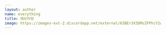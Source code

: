 ```yaml
---
layout: author
name: everything
title: 애브리띵
image: https://images-ext-2.discordapp.net/external/63BEr3X3DMsZFPhcY2wiy0bbZF74UakIU-7_c_mCX5U/%3Fsize%3D1024/https/cdn.discordapp.com/avatars/694017913723682946/3e57e7027906ab900d3f0fcfc08a24fd.webp?width=110&height=110
---
```

